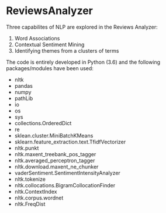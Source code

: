 # ReviewsAnalyzer
Three capabilites of NLP are explored in the Reviews Analyzer:
1. Word Associations
2. Contextual Sentiment Mining
3. Identifying themes from a clusters of terms

The code is entirely developed in Python (3.6) and the following packages/modules have been used:
* nltk
* pandas
* numpy
* pathLib
* io
* os
* sys
* collections.OrderedDict
* re
* sklean.cluster.MiniBatchKMeans
* sklearn.feature_extraction.text.TfidfVectorizer
* nltk.punkt
* nltk.maxent_treebank_pos_tagger
* nltk.averaged_perceptron_tagger
* nltk.download.maxent_ne_chunker
* vaderSentiment.SentimentIntensityAnalyzer
* nltk.tokenize
* nltk.collocations.BigramCollocationFinder
* nltk.ContextIndex
* nltk.corpus.wordnet
* nltk.FreqDist
